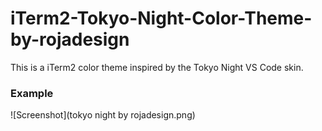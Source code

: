 # iTerm2-Tokyo-Night-Color-Theme-by-rojadesign
This is a iTerm2 color theme inspired by the Tokyo Night VS Code skin.

### Example

![Screenshot](tokyo night by rojadesign.png)
